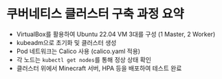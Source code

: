 # 쿠버네티스 클러스터 구축 과정 요약

- VirtualBox를 활용하여 Ubuntu 22.04 VM 3대를 구성 (1 Master, 2 Worker)
- kubeadm으로 초기화 및 클러스터 생성
- Pod 네트워크는 Calico 사용 (calico.yaml 적용)
- 각 노드는 `kubectl get nodes`를 통해 정상 상태 확인
- 클러스터 위에서 Minecraft 서버, HPA 등을 배포하여 테스트 완료
